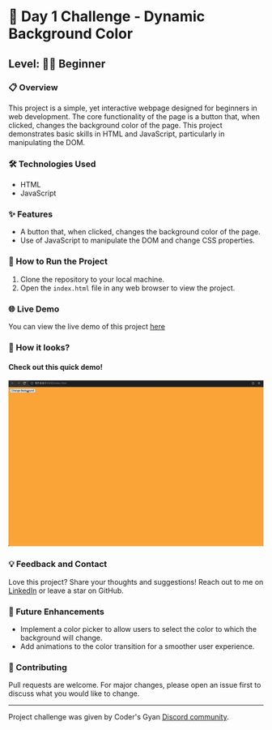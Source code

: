 # 🌈 Day 1 Challenge - Dynamic Background Color

## Level: 👶🏽 Beginner

### 📋 Overview

This project is a simple, yet interactive webpage designed for beginners in web development. The core functionality of the page is a button that, when clicked, changes the background color of the page. This project demonstrates basic skills in HTML and JavaScript, particularly in manipulating the DOM.

### 🛠 Technologies Used

-   HTML
-   JavaScript

### ✨ Features

-   A button that, when clicked, changes the background color of the page.
-   Use of JavaScript to manipulate the DOM and change CSS properties.

### 🚀 How to Run the Project

1. Clone the repository to your local machine.
2. Open the `index.html` file in any web browser to view the project.

### 🌐 Live Demo

You can view the live demo of this project [here](https://change-6lphvm5ls-codersgyan.vercel.app/)

### 📸 How it looks?

#### Check out this quick demo!

![Screenshot of the Project](assets/change-bg.gif)

### 💡 Feedback and Contact

Love this project? Share your thoughts and suggestions! Reach out to me on [LinkedIn](https://www.linkedin.com/in/codersgyan/) or leave a star on GitHub.

### 🌟 Future Enhancements

-   Implement a color picker to allow users to select the color to which the background will change.
-   Add animations to the color transition for a smoother user experience.

### 👥 Contributing

Pull requests are welcome. For major changes, please open an issue first to discuss what you would like to change.

---

Project challenge was given by Coder's Gyan [Discord community](https://discord.gg/URhupDnHht).
